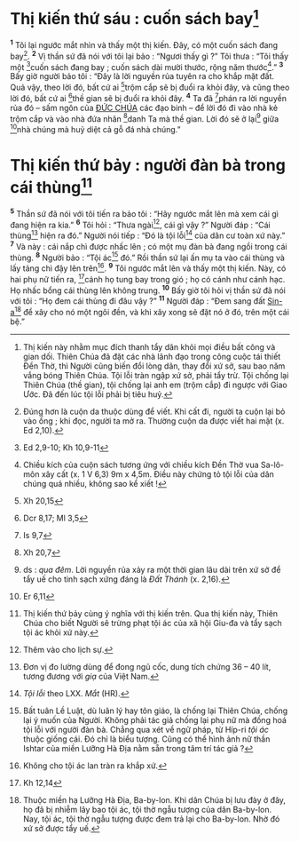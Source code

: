 # Thị kiến thứ sáu : cuốn sách bay[^1-a9239fc5-06f2-4f0e-a9a4-b8266ef02342]
<sup><b>1</b></sup> Tôi lại ngước mắt nhìn và thấy một thị kiến. Đây, có một cuốn sách đang bay[^2-a9239fc5-06f2-4f0e-a9a4-b8266ef02342]. <sup><b>2</b></sup> Vị thần sứ đã nói với tôi lại bảo : “Ngươi thấy gì ?” Tôi thưa : “Tôi thấy một [^1@-a9239fc5-06f2-4f0e-a9a4-b8266ef02342]cuốn sách đang bay ; cuốn sách dài mười thước, rộng năm thước[^3-a9239fc5-06f2-4f0e-a9a4-b8266ef02342].” <sup><b>3</b></sup> Bấy giờ người bảo tôi : “Đây là lời nguyền rủa tuyên ra cho khắp mặt đất. Quả vậy, theo lời đó, bất cứ ai [^2@-a9239fc5-06f2-4f0e-a9a4-b8266ef02342]trộm cắp sẽ bị đuổi ra khỏi đây, và cũng theo lời đó, bất cứ ai [^3@-a9239fc5-06f2-4f0e-a9a4-b8266ef02342]thề gian sẽ bị đuổi ra khỏi đây. <sup><b>4</b></sup> Ta đã [^4@-a9239fc5-06f2-4f0e-a9a4-b8266ef02342]phán ra lời nguyền rủa đó – sấm ngôn của [ĐỨC CHÚA]() các đạo binh – để lời đó đi vào nhà kẻ trộm cắp và vào nhà đứa nhân [^5@-a9239fc5-06f2-4f0e-a9a4-b8266ef02342]danh Ta mà thề gian. Lời đó sẽ ở lại[^4-a9239fc5-06f2-4f0e-a9a4-b8266ef02342] giữa [^6@-a9239fc5-06f2-4f0e-a9a4-b8266ef02342]nhà chúng mà huỷ diệt cả gỗ đá nhà chúng.”

# Thị kiến thứ bảy : người đàn bà trong cái thùng[^5-a9239fc5-06f2-4f0e-a9a4-b8266ef02342]
<sup><b>5</b></sup> Thần sứ đã nói với tôi tiến ra bảo tôi : “Hãy ngước mắt lên mà xem cái gì đang hiện ra kia.” <sup><b>6</b></sup> Tôi hỏi : “Thưa ngài[^6-a9239fc5-06f2-4f0e-a9a4-b8266ef02342], cái gì vậy ?” Người đáp : “Cái thùng[^7-a9239fc5-06f2-4f0e-a9a4-b8266ef02342] hiện ra đó.” Người nói tiếp : “Đó là tội lỗi[^8-a9239fc5-06f2-4f0e-a9a4-b8266ef02342] của dân cư toàn xứ này.” <sup><b>7</b></sup> Và này : cái nắp chì được nhấc lên ; có một mụ đàn bà đang ngồi trong cái thùng. <sup><b>8</b></sup> Người bảo : “Tội ác[^9-a9239fc5-06f2-4f0e-a9a4-b8266ef02342] đó.” Rồi thần sứ lại ấn mụ ta vào cái thùng và lấy tảng chì đậy lên trên[^10-a9239fc5-06f2-4f0e-a9a4-b8266ef02342]. <sup><b>9</b></sup> Tôi ngước mắt lên và thấy một thị kiến. Này, có hai phụ nữ tiến ra, [^7@-a9239fc5-06f2-4f0e-a9a4-b8266ef02342]cánh họ tung bay trong gió ; họ có cánh như cánh hạc. Họ nhấc bổng cái thùng lên không trung. <sup><b>10</b></sup> Bấy giờ tôi hỏi vị thần sứ đã nói với tôi : “Họ đem cái thùng đi đâu vậy ?” <sup><b>11</b></sup> Người đáp : “Đem sang đất [Sin-a]()[^11-a9239fc5-06f2-4f0e-a9a4-b8266ef02342] để xây cho nó một ngôi đền, và khi xây xong sẽ đặt nó ở đó, trên một cái bệ.”

[^1-a9239fc5-06f2-4f0e-a9a4-b8266ef02342]: Thị kiến này nhằm mục đích thanh tẩy dân khỏi mọi điều bất công và gian dối. Thiên Chúa đã đặt các nhà lãnh đạo trong công cuộc tái thiết Đền Thờ, thì Người cũng biến đổi lòng dân, thay đổi xứ sở, sau bao năm vắng bóng Thiên Chúa. Tội lỗi tràn ngập xứ sở, phải tẩy trừ. Tội chống lại Thiên Chúa (thề gian), tội chống lại anh em (trộm cắp) đi ngược với Giao Ước. Đã đến lúc tội lỗi phải bị tiêu huỷ.
[^2-a9239fc5-06f2-4f0e-a9a4-b8266ef02342]: Đúng hơn là cuộn da thuộc dùng để viết. Khi cất đi, người ta cuộn lại bỏ vào ống ; khi đọc, người ta mở ra. Thường cuộn da được viết hai mặt (x. Ed 2,10).
[^3-a9239fc5-06f2-4f0e-a9a4-b8266ef02342]: Chiều kích của cuộn sách tương ứng với chiều kích Đền Thờ vua Sa-lô-môn xây cất (x. 1 V 6,3) 9m x 4,5m. Điều này chứng tỏ tội lỗi của dân chúng quá nhiều, không sao kể xiết !
[^4-a9239fc5-06f2-4f0e-a9a4-b8266ef02342]: ds : *qua đêm*. Lời nguyền rủa xảy ra một thời gian lâu dài trên xứ sở để tẩy uế cho tinh sạch xứng đáng là *Đất Thánh* (x. 2,16).
[^5-a9239fc5-06f2-4f0e-a9a4-b8266ef02342]: Thị kiến thứ bảy cùng ý nghĩa với thị kiến trên. Qua thị kiến này, Thiên Chúa cho biết Người sẽ trừng phạt tội ác của xã hội Giu-đa và tẩy sạch tội ác khỏi xứ này.
[^6-a9239fc5-06f2-4f0e-a9a4-b8266ef02342]: Thêm vào cho lịch sự.
[^7-a9239fc5-06f2-4f0e-a9a4-b8266ef02342]: Đơn vị đo lường dùng để đong ngũ cốc, dung tích chứng 36 – 40 lít, tương đương với *giạ* của Việt Nam.
[^8-a9239fc5-06f2-4f0e-a9a4-b8266ef02342]: *Tội lỗi* theo LXX. *Mắt* (HR).
[^9-a9239fc5-06f2-4f0e-a9a4-b8266ef02342]: Bất tuân Lề Luật, dù luân lý hay tôn giáo, là chống lại Thiên Chúa, chống lại ý muốn của Người. Không phải tác giả chống lại phụ nữ mà đồng hoá tội lỗi với người đàn bà. Chẳng qua xét về ngữ pháp, từ Híp-ri *tội ác* thuộc giống cái. Đó chỉ là biểu tượng. Cũng có thể hình ảnh nữ thần Ishtar của miền Lưỡng Hà Địa nằm sẵn trong tâm trí tác giả ?
[^10-a9239fc5-06f2-4f0e-a9a4-b8266ef02342]: Không cho tội ác lan tràn ra khắp xứ.
[^11-a9239fc5-06f2-4f0e-a9a4-b8266ef02342]: Thuộc miền hạ Lưỡng Hà Địa, Ba-by-lon. Khi dân Chúa bị lưu đày ở đây, họ đã bị nhiễm lây bao tội ác, tội thờ ngẫu tượng của dân Ba-by-lon. Nay, tội ác, tội thờ ngẫu tượng được đem trả lại cho Ba-by-lon. Nhờ đó xứ sở được tẩy uế.
[^1@-a9239fc5-06f2-4f0e-a9a4-b8266ef02342]: Ed 2,9-10; Kh 10,9-11
[^2@-a9239fc5-06f2-4f0e-a9a4-b8266ef02342]: Xh 20,15
[^3@-a9239fc5-06f2-4f0e-a9a4-b8266ef02342]: Dcr 8,17; Ml 3,5
[^4@-a9239fc5-06f2-4f0e-a9a4-b8266ef02342]: Is 9,7
[^5@-a9239fc5-06f2-4f0e-a9a4-b8266ef02342]: Xh 20,7
[^6@-a9239fc5-06f2-4f0e-a9a4-b8266ef02342]: Er 6,11
[^7@-a9239fc5-06f2-4f0e-a9a4-b8266ef02342]: Kh 12,14